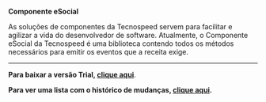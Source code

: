 ﻿**Componente eSocial**

As soluções de componentes da Tecnospeed servem para facilitar e agilizar a vida do desenvolvedor de software. Atualmente, o Componente eSocial da Tecnospeed é uma biblioteca contendo todos os métodos necessários para emitir os eventos que a receita exige.

***

**Para baixar a versão Trial, [clique aqui](https://s3-sa-east-1.amazonaws.com/tecnospeed-trial/setup_esocial_tecnoaccount_5.0.40.5264.exe "Baixar o Componente eSocial Trial")**.

**Para ver uma lista com o histórico de mudanças, [clique aqui](https://github.com/tecnospeed/Componente_eSocial/blob/master/CHANGELOG.md "Changelog").**
